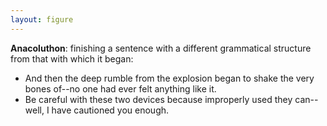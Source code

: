 ```yaml
---
layout: figure
---
```


**Anacoluthon**: finishing a sentence with a different grammatical structure from that with which it began:

 - And then the deep rumble from the explosion began to shake the very bones of--no one had ever felt anything like it.
 - Be careful with these two devices because improperly used they can--well, I have cautioned you enough.
